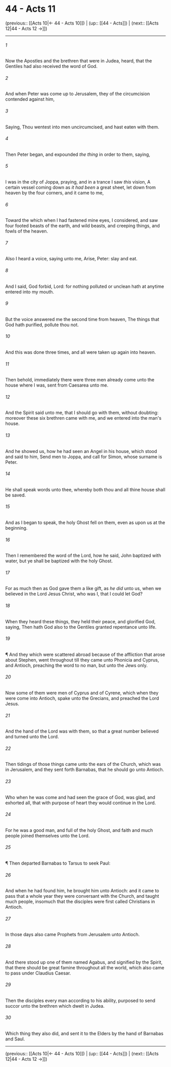 # 44 - Acts 11

(previous:: [[Acts 10|← 44 - Acts 10]]) | (up:: [[44 - Acts]]) | (next:: [[Acts 12|44 - Acts 12 →]])

***


###### 1 
Now the Apostles and the brethren that were in Judea, heard, that the Gentiles had also received the word of God. 

###### 2 
And when Peter was come up to Jerusalem, they of the circumcision contended against him, 

###### 3 
Saying, Thou wentest into men uncircumcised, and hast eaten with them. 

###### 4 
Then Peter began, and expounded _the thing_ in order to them, saying, 

###### 5 
I was in the city of Joppa, praying, and in a trance I saw _this_ vision, A certain vessel coming down as _it had been_ a great sheet, let down from heaven by the four corners, and it came to me, 

###### 6 
Toward the which when I had fastened mine eyes, I considered, and saw four footed beasts of the earth, and wild beasts, and creeping things, and fowls of the heaven. 

###### 7 
Also I heard a voice, saying unto me, Arise, Peter: slay and eat. 

###### 8 
And I said, God forbid, Lord: for nothing polluted or unclean hath at anytime entered into my mouth. 

###### 9 
But the voice answered me the second time from heaven, The things that God hath purified, pollute thou not. 

###### 10 
And this was done three times, and all were taken up again into heaven. 

###### 11 
Then behold, immediately there were three men already come unto the house where I was, sent from Caesarea unto me. 

###### 12 
And the Spirit said unto me, that I should go with them, without doubting: moreover these six brethren came with me, and we entered into the man's house. 

###### 13 
And he showed us, how he had seen an Angel in his house, which stood and said to him, Send men to Joppa, and call for Simon, whose surname is Peter. 

###### 14 
He shall speak words unto thee, whereby both thou and all thine house shall be saved. 

###### 15 
And as I began to speak, the holy Ghost fell on them, even as upon us at the beginning. 

###### 16 
Then I remembered the word of the Lord, how he said, John baptized with water, but ye shall be baptized with the holy Ghost. 

###### 17 
For as much then as God gave them a like gift, as _he did_ unto us, when we believed in the Lord Jesus Christ, who was I, that I could let God? 

###### 18 
When they heard these things, they held their peace, and glorified God, saying, Then hath God also to the Gentiles granted repentance unto life. 

###### 19 
¶ And they which were scattered abroad because of the affliction that arose about Stephen, went throughout till they came unto Phonicia and Cyprus, and Antioch, preaching the word to no man, but unto the Jews only. 

###### 20 
Now some of them were men of Cyprus and of Cyrene, which when they were come into Antioch, spake unto the Grecians, and preached the Lord Jesus. 

###### 21 
And the hand of the Lord was with them, so that a great number believed and turned unto the Lord. 

###### 22 
Then tidings of those things came unto the ears of the Church, which was in Jerusalem, and they sent forth Barnabas, that he should go unto Antioch. 

###### 23 
Who when he was come and had seen the grace of God, was glad, and exhorted all, that with purpose of heart they would continue in the Lord. 

###### 24 
For he was a good man, and full of the holy Ghost, and faith and much people joined themselves unto the Lord. 

###### 25 
¶ Then departed Barnabas to Tarsus to seek Paul: 

###### 26 
And when he had found him, he brought him unto Antioch: and it came to pass that a whole year they were conversant with the Church, and taught much people, insomuch that the disciples were first called Christians in Antioch. 

###### 27 
In those days also came Prophets from Jerusalem unto Antioch. 

###### 28 
And there stood up one of them named Agabus, and signified by the Spirit, that there should be great famine throughout all the world, which also came to pass under Claudius Caesar. 

###### 29 
Then the disciples every man according to his ability, purposed to send succor unto the brethren which dwelt in Judea. 

###### 30 
Which thing they also did, and sent it to the Elders by the hand of Barnabas and Saul.

***

(previous:: [[Acts 10|← 44 - Acts 10]]) | (up:: [[44 - Acts]]) | (next:: [[Acts 12|44 - Acts 12 →]])
